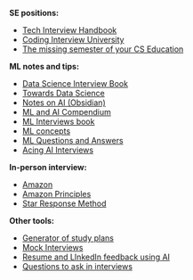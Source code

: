 **SE positions:**
- [Tech Interview Handbook](https://www.techinterviewhandbook.org/software-engineering-interview-guide/)
- [Coding Interview University](https://github.com/jwasham/coding-interview-university)
- [The missing semester of your CS Education](https://missing.csail.mit.edu/)

**ML notes and tips:**
- [Data Science Interview Book](https://book.thedatascienceinterviewproject.com/)
- [Towards Data Science](https://towardsdatascience.com/acing-machine-learning-interviews-aa73d6d7b07b)
- [Notes on AI (Obsidian)](https://notesonai.com/Notes+on+AI)
- [ML and AI Compendium](https://mlcompendium.gitbook.io/machine-and-deep-learning-compendium/)
- [ML Interviews book](https://huyenchip.com/ml-interviews-book/)
- [ML concepts](https://github.com/jayinai/nail-machine-learning/blob/main/concepts.md)
- [ML Questions and Answers](https://arxiv.org/ftp/arxiv/papers/2201/2201.00650.pdf)
- [Acing AI Interviews](https://medium.com/acing-ai/acing-ai-interviews/home)

**In-person interview:**
- [Amazon](https://www.amazon.jobs/en-gb/landing_pages/in-person-interview)
- [Amazon Principles](https://www.carrus.io/blog/amazon-newprinciples)
- [Star Response Method](https://www.thebalancemoney.com/what-is-the-star-interview-response-technique-2061629)

**Other tools:**
- [Generator of study plans](https://www.techinterviewhandbook.org/grind75)
- [Mock Interviews](https://interviewing.io/?urc=DMCa)
- [Resume and LInkedIn feedback using AI](https://resumeworded.com/?status=accepted&expires=1669627709&p_sid=29828&p_aid=144522&p_link=1861&p_tok=6a6ea7d9-aefe-4505-af12-55c51e00c9c7)
- [Questions to ask in interviews](https://jvns.ca/blog/2013/12/30/questions-im-asking-in-interviews/)
